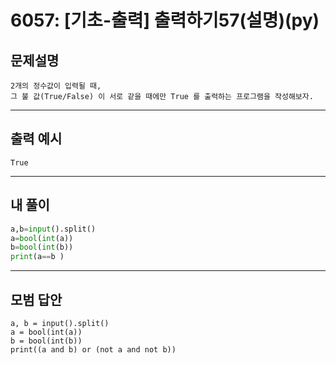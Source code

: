 # 6057: [기초-출력] 출력하기57(설명)(py)
## 문제설명
```
2개의 정수값이 입력될 때,
그 불 값(True/False) 이 서로 같을 때에만 True 를 출력하는 프로그램을 작성해보자.
```
***
## 출력 예시
~~~
True
~~~
***
## 내 풀이
```python
a,b=input().split()
a=bool(int(a))
b=bool(int(b))
print(a==b )

````
***
## 모범 답안
~~~pyhton
a, b = input().split()
a = bool(int(a))
b = bool(int(b))
print((a and b) or (not a and not b))

~~~